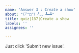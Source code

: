 ```yaml
---
name: 'Answer 3 : Create a show'
about: "(╯°□°）╯︵ ┻━┻"
title: quiz|187|Create a show
labels: ''
assignees: ''

---
```


Just click 'Submit new issue'.
